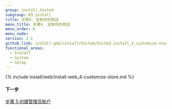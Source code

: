 ```yaml
---
group: install_hosted
subgroup: 03_install
title: 步骤4. 定制你的网店
menu_title: 步骤4. 定制你的网店
menu_order: 6
menu_node:
version: 2.1
github_link: install-gde/install/hosted/hosted_install_4_customize-store.md
functional_areas:
  - Install
  - System
  - Setup
---
```


{% include install/web/install-web_4-customize-store.md %}

#### 下一步
<a href="{{ page.baseurl }}/install-gde/install/hosted/hosted_install_5_create-admin.html">步骤 5.创建管理员账户</a>
